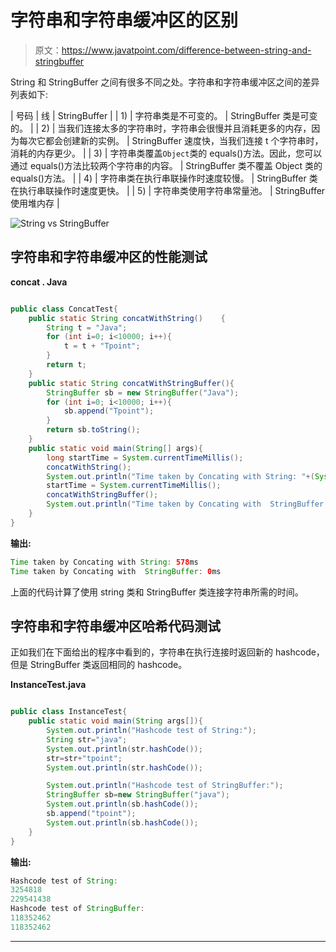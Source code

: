 # 字符串和字符串缓冲区的区别

> 原文：<https://www.javatpoint.com/difference-between-string-and-stringbuffer>

String 和 StringBuffer 之间有很多不同之处。字符串和字符串缓冲区之间的差异列表如下:

| 号码 | 线 | StringBuffer |
| 1) | 字符串类是不可变的。 | StringBuffer 类是可变的。 |
| 2) | 当我们连接太多的字符串时，字符串会很慢并且消耗更多的内存，因为每次它都会创建新的实例。 | StringBuffer 速度快，当我们连接 t 个字符串时，消耗的内存更少。 |
| 3) | 字符串类覆盖`Object`类的 equals()方法。因此，您可以通过 equals()方法比较两个字符串的内容。 | StringBuffer 类不覆盖 Object 类的 equals()方法。 |
| 4) | 字符串类在执行串联操作时速度较慢。 | StringBuffer 类在执行串联操作时速度更快。 |
| 5) | 字符串类使用字符串常量池。 | StringBuffer 使用堆内存 |

![String vs StringBuffer](../img/52bac5862abdaffe71b6333623f098bd.png)

## 字符串和字符串缓冲区的性能测试

**concat . Java**

```java

public class ConcatTest{
    public static String concatWithString()    {
        String t = "Java";
        for (int i=0; i<10000; i++){
            t = t + "Tpoint";
        }
        return t;
    }
    public static String concatWithStringBuffer(){
        StringBuffer sb = new StringBuffer("Java");
        for (int i=0; i<10000; i++){
            sb.append("Tpoint");
        }
        return sb.toString();
    }
    public static void main(String[] args){
        long startTime = System.currentTimeMillis();
        concatWithString();
        System.out.println("Time taken by Concating with String: "+(System.currentTimeMillis()-startTime)+"ms");
        startTime = System.currentTimeMillis();
        concatWithStringBuffer();
        System.out.println("Time taken by Concating with  StringBuffer: "+(System.currentTimeMillis()-startTime)+"ms");
    }
}

```

**输出:**

```java
Time taken by Concating with String: 578ms
Time taken by Concating with  StringBuffer: 0ms

```

上面的代码计算了使用 string 类和 StringBuffer 类连接字符串所需的时间。

## 字符串和字符串缓冲区哈希代码测试

正如我们在下面给出的程序中看到的，字符串在执行连接时返回新的 hashcode，但是 StringBuffer 类返回相同的 hashcode。

**InstanceTest.java**

```java

public class InstanceTest{
    public static void main(String args[]){
        System.out.println("Hashcode test of String:");
        String str="java";
        System.out.println(str.hashCode());
        str=str+"tpoint";
        System.out.println(str.hashCode());

        System.out.println("Hashcode test of StringBuffer:");
        StringBuffer sb=new StringBuffer("java");
        System.out.println(sb.hashCode());
        sb.append("tpoint");
        System.out.println(sb.hashCode());
    }
}

```

**输出:**

```java
Hashcode test of String:
3254818
229541438
Hashcode test of StringBuffer:
118352462
118352462

```

* * *